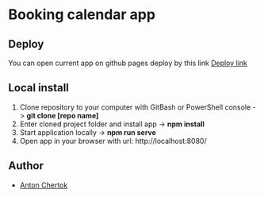# Booking calendar app

## Deploy

You can open current app on github pages deploy by this link [Deploy link](https://chertoha.github.io/test-vue-hotel-booking-calendar/)

## Local install

1. Clone repository to your computer with GitBash or PowerShell console -> **git clone [repo name]**
2. Enter cloned project folder and install app -> **npm install**
3. Start application locally -> **npm run serve**
4. Open app in your browser with url: http://localhost:8080/

## Author

- [Anton Chertok](https://github.com/chertoha)
